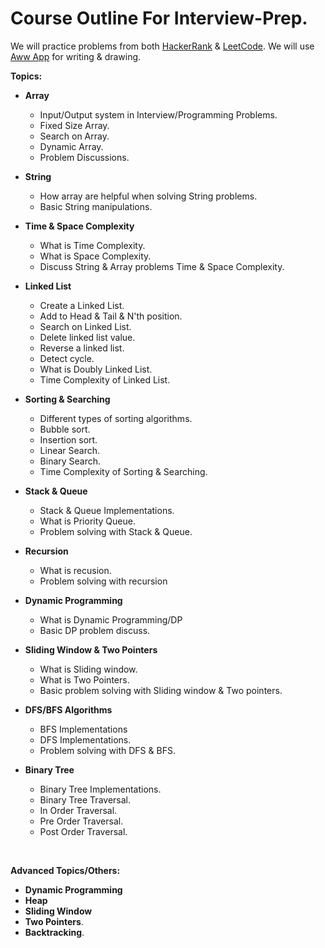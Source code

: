 # Course Outline For Interview-Prep.

We will practice problems from both [HackerRank](https://www.hackerrank.com/) & [LeetCode](https://leetcode.com). We will use [Aww App](https://awwapp.com/) for writing & drawing.

**Topics:**

* **Array**
  - Input/Output system in Interview/Programming Problems.
  - Fixed Size Array.
  - Search on Array.
  - Dynamic Array.
  - Problem Discussions.

* **String**
  - How array are helpful when solving String problems.
  - Basic String manipulations.

* **Time & Space Complexity**
  - What is Time Complexity.
  - What is Space Complexity.
  - Discuss String & Array problems Time & Space Complexity.

* **Linked List**
  - Create a Linked List.
  - Add to Head & Tail & N'th position.
  - Search on Linked List.
  - Delete linked list value.
  - Reverse a linked list.
  - Detect cycle.
  - What is Doubly Linked List.
  - Time Complexity of Linked List.

* **Sorting & Searching**
  - Different types of sorting algorithms.
  - Bubble sort.
  - Insertion sort.
  - Linear Search.
  - Binary Search.
  - Time Complexity of Sorting & Searching.

* **Stack & Queue**
  - Stack & Queue Implementations.
  - What is Priority Queue.
  - Problem solving with Stack & Queue.

* **Recursion**
  - What is recusion.
  - Problem solving with recursion

* **Dynamic Programming**
  - What is Dynamic Programming/DP
  - Basic DP problem discuss.

* **Sliding Window & Two Pointers**
  - What is Sliding window.
  - What is Two Pointers.
  - Basic problem solving with Sliding window & Two pointers.

* **DFS/BFS Algorithms**
  - BFS Implementations
  - DFS Implementations.
  - Problem solving with DFS & BFS.

* **Binary Tree**
  - Binary Tree Implementations.
  - Binary Tree Traversal.
  - In Order Traversal.
  - Pre Order Traversal.
  - Post Order Traversal.

</br>

**Advanced Topics/Others:**
 - **Dynamic Programming**
 - **Heap**
 - **Sliding Window**
 - **Two Pointers**.
 - **Backtracking**.